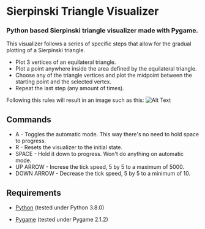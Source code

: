 # Sierpinski Triangle Visualizer
### Python based Sierpinski triangle visualizer made with Pygame.

This visualizer follows a series of specific steps that allow for the gradual plotting of a Sierpinski triangle.
- Plot 3 vertices of an equilateral triangle.
- Plot a point anywhere inside the area defined by the equilateral triangle.
- Choose any of the triangle vertices and plot the midpoint between the starting point and the selected vertex.
- Repeat the last step (any amount of times).

Following this rules will result in an image such as this:
![Alt Text](https://i.imgur.com/rTNzFul.gif)


## Commands

- A - Toggles the automatic mode. This way there's no need to hold space to progress.
- R - Resets the visualizer to the initial state.
- SPACE - Hold it down to progress. Won't do anything on automatic mode.
- UP ARROW - Increse the tick speed, 5 by 5 to a maximum of 5000. 
- DOWN ARROW - Decrease the tick speed, 5 by 5 to a minimum of 10.



## Requirements

- [Python] (tested under Python 3.8.0)
- [Pygame] (tested under Pygame 2.1.2)

   [Python]: <https://www.python.org>
   [Pygame]: <https://www.pygame.org/wiki/GettingStarted>

